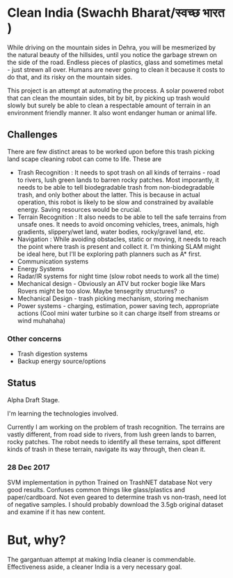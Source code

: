 # Clean India (Swachh Bharat/स्वच्छ भारत )

While driving on the mountain sides in Dehra, you will be mesmerized by the natural beauty of the hillsides, until you notice the garbage strewn on the side of the road. Endless pieces of plastics, glass and sometimes metal - just strewn all over. Humans are never going to clean it because it costs to do that, and its risky on the mountain sides. 

This project is an attempt at automating the process. A solar powered robot that can clean the mountain sides, bit by bit, by picking up trash would slowly but surely be able to clean a respectable amount of terrain in an environment friendly manner. It also wont endanger human or animal life. 

## Challenges 
There are few distinct areas to be worked upon before this trash picking land scape cleaning robot can come to life. These are

- Trash Recognition : It needs to spot trash on all kinds of terrains - road to rivers, lush green lands to barren rocky patches. Most imporantly, it needs to be able to tell biodegradable trash from non-biodegradable trash, and only bother about the latter. This is because in actual operation, this robot is likely to be slow and constrained by available energy. Saving resources would be crucial.
- Terrain Recognition : It also needs to be able to tell the safe terrains from unsafe ones. It needs to avoid oncoming vehicles, trees, animals, high gradients, slippery/wet land, water bodies, rocky/gravel land, etc.
- Navigation : While avoiding obstacles, static or moving, it needs to reach the point where trash is present and collect it. I'm thinking SLAM might be ideal here, but I'll be exploring path planners such as A* first.
- Communication systems
- Energy Systems
- Radar/IR systems for night time (slow robot needs to work all the time)
- Mechanical design - Obviously an ATV but rocker bogie like Mars Rovers might be too slow. Maybe tensegrity structures? :o
- Mechanical Design - trash picking mechanism, storing mechanism
- Power systems - charging, estimation, power saving tech, appropriate actions (Cool mini water turbine so it can charge itself from streams or wind muhahaha) 

### Other concerns
- Trash digestion systems
- Backup energy source/options

## Status
Alpha Draft Stage.

I'm learning the technologies involved.

Currently I am working on the problem of trash recognition. The terrains are vastly different, from road side to rivers, from lush green lands to barren, rocky patches. The robot needs to identify all these terrains, spot different kinds of trash in these terrain, navigate its way through, then clean it.

### 28 Dec 2017
SVM implementation in python
Trained on TrashNET database
Not very good results. Confuses common things like glass/plastics and paper/cardboard. Not even geared to determine trash vs non-trash, need lot of negative samples.
I should probably download the 3.5gb original dataset and examine if it has new content.

# But, why?
The gargantuan attempt at making India cleaner is commendable. Effectiveness aside, a cleaner India is a very necessary goal.
